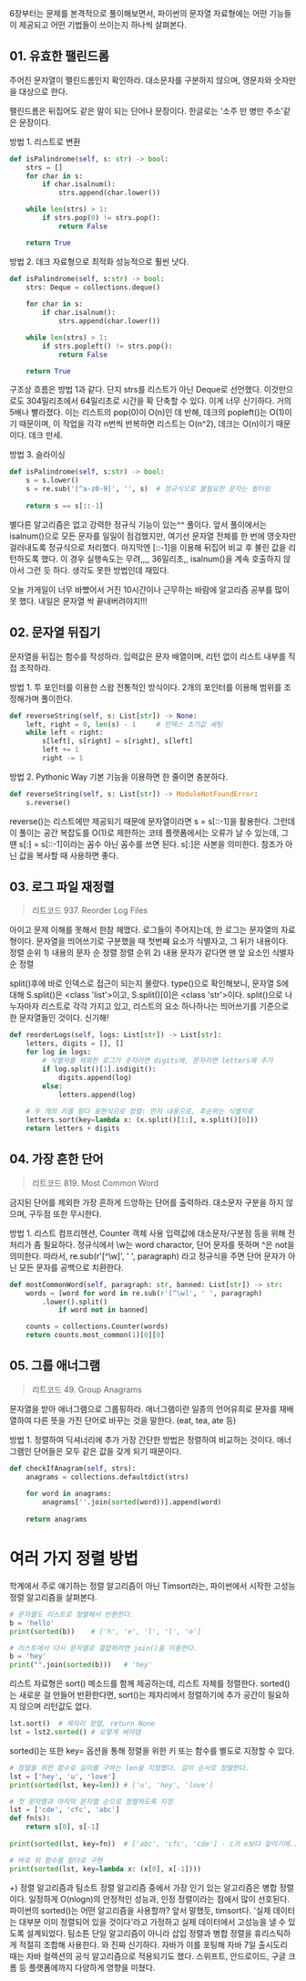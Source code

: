 6장부터는 문제를 본격적으로 풀이해보면서, 파이썬의 문자열 자료형에는 어떤 기능들이 제공되고 어떤 기법들이 쓰이는지 하나씩 살펴본다.

## 01. 유효한 팰린드롬
주어진 문자열이 팰린드롬인지 확인하라.
대소문자를 구분하지 않으며, 영문자와 숫자만을 대상으로 한다.

팰린드롬은 뒤집어도 같은 말이 되는 단어나 문장이다.
한글로는 '소주 만 병만 주소'같은 문장이다.

방법 1. 리스트로 변환
```python
def isPalindrome(self, s: str) -> bool:
    strs = []
    for char in s:
        if char.isalnum():
            strs.append(char.lower())

    while len(strs) > 1:
        if strs.pop(0) != strs.pop():
            return False

    return True
```

방법 2. 데크 자료형으로 최적화
성능적으로 훨씬 낫다.
```python
def isPalindrome(self, s:str) -> bool:
    strs: Deque = collections.deque()
    
    for char in s:
        if char.isalnum():
            strs.append(char.lower())

    while len(strs) > 1:
        if strs.popleft() != strs.pop():
            return False

    return True
```

구조상 흐름은 방법 1과 같다. 단지 strs를 리스트가 아닌 Deque로 선언했다.
이것만으로도 304밀리초에서 64밀리초로 시간을 확 단축할 수 있다. 이게 너무 신기하다. 거의 5배나 빨라졌다.
이는 리스트의 pop(0)이 O(n)인 데 반해, 데크의 popleft()는 O(1)이기 때문이며, 
이 작업을 각각 n번씩 반복하면 리스트는 O(n^2), 데크는 O(n)이기 때문이다. 데크 만세.

방법 3. 슬라이싱
```python
def isPalindrome(self, s:str) -> bool:
    s = s.lower()
    s = re.sub('[^a-z0-9]', '', s)  # 정규식으로 불필요한 문자는 필터링
    
    return s == s[::-1]
```

별다른 알고리즘은 없고 강력한 정규식 기능이 있는^^ 풀이다.
앞서 풀이에서는 isalnum()으로 모든 문자를 일일이 점검했지만, 여기선 문자열 전체를 한 번에 영숫자만 걸러내도록 정규식으로 처리했다.
마지막엔 [::-1]을 이용해 뒤집어 비교 후 불린 값을 리턴하도록 했다.
이 경우 실행속도는 무려,,,, 36밀리초,,
isalnum()을 계속 호출하지 않아서 그런 듯 하다. 생각도 못한 방법인데 재밌다.

오늘 가게일이 너무 바빴어서 거진 10시간이나 근무하는 바람에 알고리즘 공부를 많이 못 했다.
내일은 문자열 싹 끝내버려야지!!!


## 02. 문자열 뒤집기
문자열을 뒤집는 함수를 작성하라. 입력값은 문자 배열이며, 리턴 없이 리스트 내부를 직접 조작하라.

방법 1. 투 포인터를 이용한 스왑
전통적인 방식이다. 2개의 포인터를 이용해 범위를 조정해가며 풀이한다.
```python
def reverseString(self, s: List[str]) -> None:
    left, right = 0, len(s) - 1     # 인덱스 초기값 세팅
    while left < right:
        s[left], s[right] = s[right], s[left]
        left += 1
        right -= 1
```

방법 2. Pythonic Way
기본 기능을 이용하면 한 줄이면 충분하다.
```python
def reverseString(self, s: List[str]) -> ModuleNotFoundError:
    s.reverse()
```

reverse()는 리스트에만 제공되기 때문에 문자열이라면 s = s[::-1]을 활용한다.
그런데 이 풀이는 공간 복잡도를 O(1)로 제한하는 코테 플랫폼에서는 오류가 날 수 있는데, 그 땐 s[:] = s[::-1]이라는 꼼수 아닌 꼼수를 쓰면 된다.
s[:]은 사본을 의미한다. 참조가 아닌 값을 복사할 때 사용하면 좋다.


## 03. 로그 파일 재정렬
> 리트코드 937. Reorder Log Files

아이고 문제 이해를 못해서 한참 헤맸다. 로그들이 주어지는데, 한 로그는 문자열의 자료형이다. 문자열을 띄어쓰기로 구분했을 때 첫번째 요소가 식별자고, 그 뒤가 내용이다.
정렬 순위 1) 내용의 문자 순 정렬
정렬 순위 2) 내용 문자가 같다면 맨 앞 요소인 식별자 순 정렬

split()후에 바로 인덱스로 접근이 되는지 몰랐다. 
type()으로 확인해보니, 문자열 S에 대해 S.split()은 <class 'list'>이고, S.split()[0]은 <class 'str'>이다. 
split()으로 나누자마자 리스트로 각각 가지고 있고, 리스트의 요소 하나하나는 띄어쓰기를 기준으로 한 문자열들인 것이다. 신기해!


```python
def reorderLogs(self, logs: List[str]) -> List[str]:
    letters, digits = [], []
    for log in logs:
        # 식별자를 제외한 로그가 숫자라면 digits에, 문자라면 letters에 추가
        if log.split()[1].isdigit():
            digits.append(log)
        else:
            letters.append(log)
        
    # 두 개의 키를 람다 표현식으로 정렬: 먼저 내용으로, 후순위는 식별자로
    letters.sort(key=lambda x: (x.split()[1:], x.split()[0]))
    return letters + digits
``` 


## 04. 가장 흔한 단어
> 리트코드 819. Most Common Word

금지된 단어를 제외한 가장 흔하게 드앙하는 단어를 출력하라.
대소문자 구분을 하지 않으며, 구두점 또한 무시한다.

방법 1. 리스트 컴프리헨션, Counter 객체 사용
입력값에 대소문자/구분점 등을 위해 전처리가 좀 필요하다.
정규식에서 \w는 word charactor, 단어 문자를 뜻하며 ^은 not을 의미한다.
따라서, re.sub(r'[^\w]', ' ', paragraph) 라고 정규식을 주면 단어 문자가 아닌 모든 문자를 공백으로 치환한다.

```python
def mostCommonWord(self, paragraph: str, banned: List[str]) -> str:
    words = [word for word in re.sub(r'[^\w]', ' ', paragraph)
        .lower().split()
            if word not in banned]

    counts = collections.Counter(words)
    return counts.most_common(1)[0][0]
```

## 05. 그룹 애너그램
> 리트코드 49. Group Anagrams

문자열을 받아 애너그램으로 그룹핑하라.
애너그램이란 일종의 언어유희로 문자를 재배열하여 다른 뜻을 가진 단어로 바꾸는 것을 말한다. (eat, tea, ate 등)

방법 1. 정렬하여 딕셔너리에 추가
가장 간단한 방법은 정렬하여 비교하는 것이다. 애너그램인 단어들은 모두 같은 값을 갖게 되기 때문이다.
```python
def checkIfAnagram(self, strs): 
    anagrams = collections.defaultdict(strs)
    
    for word in anagrams:
        anagrams[''.join(sorted(word))].append(word)
        
    return anagrams
```


# 여러 가지 정렬 방법
학계에서 주로 얘기하는 정렬 알고리즘이 아닌 Timsort라는, 파이썬에서 시작한 고성능 정렬 알고리즘을 살펴본다.

```python
# 문자열도 리스트로 정렬해서 반환한다.
b = 'hello'
print(sorted(b))    # ['h', 'e', 'l', 'l', 'o']

# 리스트에서 다시 문자열로 결합하려면 join()을 이용한다.
b = 'hey'
print("".join(sorted(b)))   # 'hey'
```

리스트 자료형은 sort() 메소드를 함께 제공하는데, 리스트 자체를 정렬한다. 
sorted()는 새로운 걸 만들어 반환한다면, sort()는 제자리에서 정렬하기에 추가 공간이 필요하지 않으며 리턴값도 없다.
```python
lst.sort()  # 제자리 정렬, return None
lst = lst2.sorted() # 요렇게 써야댐
```

sorted()는 또한 key= 옵션을 통해 정렬을 위한 키 또는 함수를 별도로 지정할 수 있다.
```python
# 정렬을 위한 함수로 길이를 구하는 len을 지정했다. 길이 순서로 정렬한다.
lst = ['hey', 'u', 'love']
print(sorted(lst, key=len)) # ['u', 'hey', 'love']

# 첫 문자열과 마지막 문자열 순으로 정렬하도록 지정
lst = ['cde', 'cfc', 'abc']
def fn(s):
    return s[0], s[-1]
   
print(sorted(lst, key=fn))  # ['abc', 'cfc', 'cde'] - c가 e보다 앞이기에..!!

# 바로 위 함수를 람다로 구현
print(sorted(lst, key=lambda x: (x[0], x[-1])))
```

+) 정렬 알고리즘과 팀소트
정렬 알고리즘 중에서 가장 인기 있는 알고리즘은 병합 정렬이다. 일정하게 O(nlogn)의 안정적인 성능과, 인정 정렬이라는 점에서 많이 선호된다.
파이썬의 sorted()는 어떤 알고리즘을 사용할까? 앞서 말했듯, timsort다.
'실제 데이터는 대부분 이미 정렬되어 있을 것이다'라고 가정하고 실제 데이터에서 고성능을 낼 수 있도록 설계되었다.
팀소튼 단일 알고리즘이 아니라 삽입 정렬과 병합 정렬을 휴리스틱하게 적절히 조합해 사용한다. 와 진짜 신기하다.
자바가 이를 포팅해 자바 7일 출시도리 때는 자바 컬렉션의 공식 알고리즘으로 적용되기도 했다.
스위프트, 안드로이드, 구글 크롬 등 플랫폼에까지 다양하게 영향을 미쳤다. 